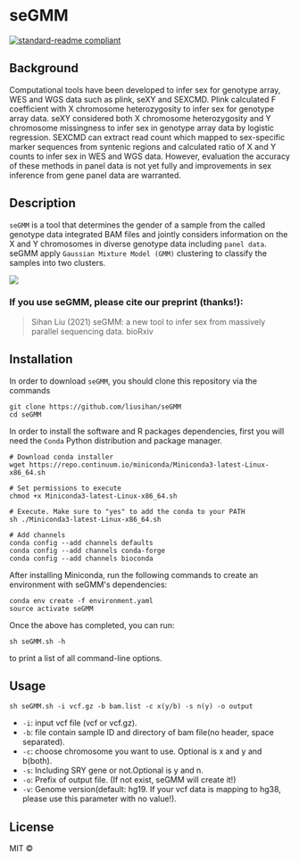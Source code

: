 # seGMM
[![standard-readme compliant](https://img.shields.io/badge/readme%20style-standard-brightgreen.svg?style=flat-square)](https://github.com/RichardLitt/standard-readme)

## Background
Computational tools have been developed to infer sex for genotype array, WES and WGS data such as plink, seXY and SEXCMD. Plink calculated F coefficient with X chromosome heterozygosity to infer sex for genotype array data. seXY considered both X chromosome heterozygosity and Y chromosome missingness to infer sex in genotype array data by logistic regression. SEXCMD can extract read count which mapped to sex-specific marker sequences from syntenic regions and calculated ratio of X and Y counts to infer sex in WES and WGS data. However, evaluation the accuracy of these methods in panel data is not yet fully and improvements in sex inference from gene panel data are warranted.

## Description
`seGMM` is a tool that determines the gender of a sample from the called genotype data integrated BAM files and jointly considers information on the X and Y chromosomes in diverse genotype data including `panel data`. seGMM apply `Gaussian Mixture Model (GMM)` clustering to classify the samples into two clusters.<br>

![](https://github.com/liusihan/seGMM/blob/main/Workflow.GIF)  

### If you use seGMM, please cite our preprint (thanks!):
>Sihan Liu (2021) seGMM: a new tool to infer sex from massively parallel sequencing data. bioRxiv

## Installation
In order to download `seGMM`, you should clone this repository via the commands

```
git clone https://github.com/liusihan/seGMM
cd seGMM
```
In order to install the software and R packages dependencies, first you will need the `Conda` Python distribution and package manager. 

```
# Download conda installer
wget https://repo.continuum.io/miniconda/Miniconda3-latest-Linux-x86_64.sh

# Set permissions to execute
chmod +x Miniconda3-latest-Linux-x86_64.sh 	

# Execute. Make sure to "yes" to add the conda to your PATH
sh ./Miniconda3-latest-Linux-x86_64.sh 		

# Add channels
conda config --add channels defaults
conda config --add channels conda-forge
conda config --add channels bioconda
```

After installing Miniconda, run the following commands to create an environment with seGMM's dependencies:

```
conda env create -f environment.yaml
source activate seGMM
```

Once the above has completed, you can run:
```
sh seGMM.sh -h
```
to print a list of all command-line options. 

## Usage
```
sh seGMM.sh -i vcf.gz -b bam.list -c x(y/b) -s n(y) -o output
```
- `-i`: input vcf file (vcf or vcf.gz).
- `-b`: file contain sample ID and directory of bam file(no header, space separated).
- `-c`: choose chromosome you want to use. Optional is x and y and b(both).
- `-s`: Including SRY gene or not.Optional is y and n.
- `-o`: Prefix of output file. (If not exist, seGMM will create it!)
- `-v`: Genome version(default: hg19. If your vcf data is mapping to hg38, please use this parameter with no value!). 

## License
MIT ©
